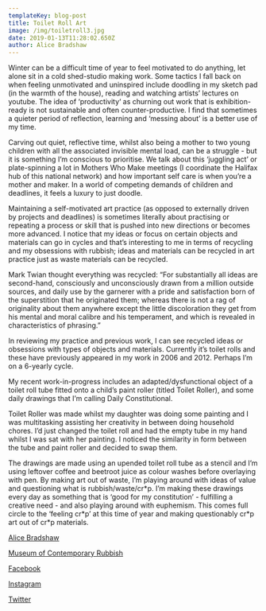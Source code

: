 ```yaml
---
templateKey: blog-post
title: Toilet Roll Art
image: /img/toiletroll3.jpg
date: 2019-01-13T11:28:02.650Z
author: Alice Bradshaw
---
```

Winter can be a difficult time of year to feel motivated to do anything, let alone sit in a cold shed-studio making work. Some tactics I fall back on when feeling unmotivated and uninspired include doodling in my sketch pad (in the warmth of the house), reading and watching artists’ lectures on youtube. The idea of ‘productivity‘ as churning out work that is exhibition-ready is not sustainable and often counter-productive. I find that sometimes a quieter period of reflection, learning and ‘messing about’ is a better use of my time.



Carving out quiet, reflective time, whilst also being a mother to two young children with all the associated invisible mental load, can be a struggle - but it is something I’m conscious to prioritise. We talk about this ‘juggling act’ or plate-spinning a lot in Mothers Who Make meetings (I coordinate the Halifax hub of this national network) and how important self care is when you’re a mother and maker. In a world of competing demands of children and deadlines, it feels a luxury to just doodle.



Maintaining a self-motivated art practice (as opposed to externally driven by projects and deadlines) is sometimes literally about practising or repeating a process or skill that is pushed into new directions or becomes more advanced. I notice that my ideas or focus on certain objects and materials can go in cycles and that’s interesting to me in terms of recycling and my obsessions with rubbish; ideas and materials can be recycled in art practice just as waste materials can be recycled.



Mark Twian thought everything was recycled: “For substantially all ideas are second-hand, consciously and unconsciously drawn from a million outside sources, and daily use by the garnerer with a pride and satisfaction born of the superstition that he originated them; whereas there is not a rag of originality about them anywhere except the little discoloration they get from his mental and moral calibre and his temperament, and which is revealed in characteristics of phrasing.”



In reviewing my practice and previous work, I can see recycled ideas or obsessions with types of objects and materials. Currently it’s toilet rolls and these have previously appeared in my work in 2006 and 2012. Perhaps I’m on a 6-yearly cycle. 



My recent work-in-progress includes an adapted/dysfunctional object of a toilet roll tube fitted onto a child’s paint roller (titled Toilet Roller), and some daily drawings that I’m calling Daily Constitutional. 



Toilet Roller was made whilst my daughter was doing some painting and I was multitasking assisting her creativity in between doing household chores. I’d just changed the toilet roll and had the empty tube in my hand whilst I was sat with her painting. I noticed the similarity in form between the tube and paint roller and decided to swap them.



The drawings are made using an upended toilet roll tube as a stencil and I’m using leftover coffee and beetroot juice as colour washes before overlaying with pen. By making art out of waste, I’m playing around with ideas of value and questioning what is rubbish/waste/cr\*p. I’m making these drawings every day as something that is ‘good for my constitution’ - fulfilling a creative need - and also playing around with euphemism. This comes full circle to the ‘feeling cr\*p’ at this time of year and making questionably cr\*p art out of cr\*p materials.





[Alice Bradshaw](http://www.alicebradshaw.co.uk/) 

[Museum of Contemporary Rubbish ](http://museumofcontemporaryrubbish.blogspot.com/)

[Facebook ](https://www.facebook.com/alicebradshawartist/)  

[Instagram ](https://www.instagram.com/alicebradshaw.co.uk/)

[Twitter ](https://twitter.com/alicebradshaw)
